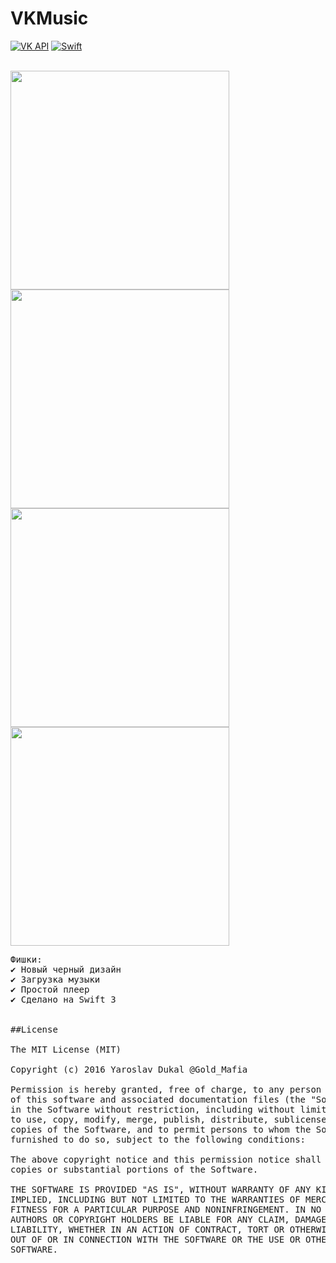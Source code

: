 # VKMusic
[![VK API](https://img.shields.io/badge/VK_API-5.53-blue.svg?style=flat)](https://vk.com/dev/versions) 
[![Swift](https://img.shields.io/badge/Swift-3.0-orange.svg?style=flat)](https://developer.apple.com/swift/)

<br>
<img height="350" src="https://github.com/yarodevuci/VKMusic/blob/master/Splash.png?raw=true" />
<img height="350" src="https://github.com/yarodevuci/VKMusic/blob/master/DropDownMenu.png?raw=true" />
<img height="350" src="https://github.com/yarodevuci/VKMusic/blob/master/AudioList.png?raw=true" />
<img height="350" src="https://github.com/yarodevuci/VKMusic/blob/master/Player.png?raw=true" />
<br>

<pre>
Фишки:
✔ Новый черный дизайн
✔ Загрузка музыки
✔ Простой плеер
✔ Сделано на Swift 3


##License

The MIT License (MIT)

Copyright (c) 2016 Yaroslav Dukal @Gold_Mafia

Permission is hereby granted, free of charge, to any person obtaining a copy
of this software and associated documentation files (the "Software"), to deal
in the Software without restriction, including without limitation the rights
to use, copy, modify, merge, publish, distribute, sublicense, and/or sell
copies of the Software, and to permit persons to whom the Software is
furnished to do so, subject to the following conditions:

The above copyright notice and this permission notice shall be included in all
copies or substantial portions of the Software.

THE SOFTWARE IS PROVIDED "AS IS", WITHOUT WARRANTY OF ANY KIND, EXPRESS OR
IMPLIED, INCLUDING BUT NOT LIMITED TO THE WARRANTIES OF MERCHANTABILITY,
FITNESS FOR A PARTICULAR PURPOSE AND NONINFRINGEMENT. IN NO EVENT SHALL THE
AUTHORS OR COPYRIGHT HOLDERS BE LIABLE FOR ANY CLAIM, DAMAGES OR OTHER
LIABILITY, WHETHER IN AN ACTION OF CONTRACT, TORT OR OTHERWISE, ARISING FROM,
OUT OF OR IN CONNECTION WITH THE SOFTWARE OR THE USE OR OTHER DEALINGS IN THE
SOFTWARE.
